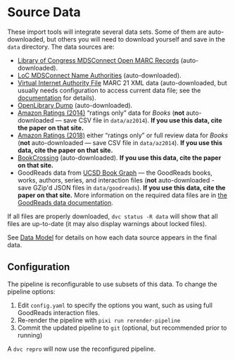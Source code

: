 # Source Data

These import tools will integrate several data sets. Some of them are auto-downloaded, but others you will
need to download yourself and save in the `data` directory.  The data sources are:

-   [Library of Congress MDSConnect Open MARC Records](https://www.loc.gov/cds/products/MDSConnect-books_all.html) (auto-downloaded).
-   [LoC MDSConnect Name Authorities](https://www.loc.gov/cds/products/MDSConnect-name_authorities.html) (auto-downloaded).
-   [Virtual Internet Authority File](http://viaf.org/viaf/data/) MARC 21 XML data (auto-downloaded, but usually needs configuration to access current data file; see the [documentation](../data/viaf) for details).
-   [OpenLibrary Dump](https://openlibrary.org/developers/dumps) (auto-downloaded).
-   [Amazon Ratings (2014)](http://jmcauley.ucsd.edu/data/amazon/) “ratings only” data for _Books_ (**not** auto-downloaded — save CSV file in `data/az2014`).  **If you use this data, cite the paper on that site.**
-   [Amazon Ratings (2018)](https://nijianmo.github.io/amazon/index.html) either “ratings only” or full review data for _Books_ (**not** auto-downloaded — save CSV file in `data/az2014`).  **If you use this data, cite the paper on that site.**
-   [BookCrossing](http://www2.informatik.uni-freiburg.de/~cziegler/BX/) (auto-downloaded). **If you use this data, cite the paper on that site.**
-   GoodReads data from [UCSD Book Graph](https://mengtingwan.github.io/data/goodreads) — the GoodReads books, works, authors, series, and interaction files (**not** auto-downloaded - save GZip'd JSON files in `data/goodreads`).  **If you use this data, cite the paper on that site.**  More information on the required data files are in [the GoodReads data documentation](../data/goodreads).

If all files are properly downloaded, `dvc status -R data` will show that all
files are up-to-date (it may also display warnings about locked files).

See [Data Model](../data/) for details on how each data source appears in the
final data.

## Configuration

The pipeline is reconfigurable to use subsets of this data.  To change the
pipeline options:

1.  Edit `config.yaml` to specify the options you want, such as using full
    GoodReads interaction files.
2.  Re-render the pipeline with `pixi run rerender-pipeline`
3.  Commit the updated pipeline to `git` (optional, but recommended prior to
    running)

A `dvc repro` will now use the reconfigured pipeline.
